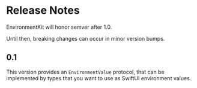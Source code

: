 # Release Notes

EnvironmentKit will honor semver after 1.0.

Until then, breaking changes can occur in minor version bumps.


## 0.1

This version provides an `EnvironmentValue` protocol, that can be implemented by types that you want to use as SwiftUI environment values. 
